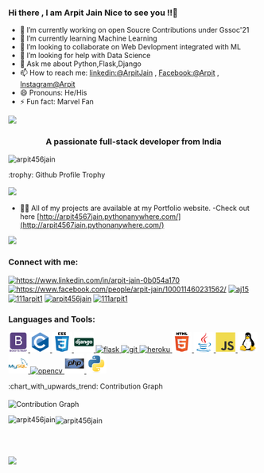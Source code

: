 ### Hi there , I am Arpit Jain Nice to see you !!👋

- 🔭 I’m currently working on open Soucre Contributions under Gssoc'21
- 🌱 I’m currently learning Machine Learning
- 👯 I’m looking to collaborate on Web Devlopment integrated with ML
- 🤔 I’m looking for help with Data Science
- 💬 Ask me about Python,Flask,Django
- 📫 How to reach me: [linkedin:@ArpitJain](https://www.linkedin.com/in/arpit-jain-0b054a170) , [Facebook:@Arpit](https://www.facebook.com/profile.php?id=100011460231562) , [Instagram@Arpit](https://www.instagram.com/111arpit1/)
- 😄 Pronouns: He/His
- ⚡ Fun fact: Marvel Fan

<img src="https://github-readme-stats.vercel.app/api?username=arpit456jain&&show_icons=true&title_color=ffffff&icon_color=bb2acf&text_color=daf7dc&bg_color=151515">



<h3 align="center">A passionate full-stack developer from India</h3>

<p align="left"> <img src="https://komarev.com/ghpvc/?username=arpit456jain&label=Profile%20views&color=0e75b6&style=flat" alt="arpit456jain" /> </p>

<summary>:trophy: Github Profile Trophy</summary>
  <br/>
  <img src="https://github-profile-trophy.vercel.app/?username=arpit456jain&theme=monokai&row=1&no-frame=true&no-bg=true/">


- 👨‍💻 All of my projects are available at my Portfolio website.
-Check out here  [http://arpit4567jain.pythonanywhere.com/](http://arpit4567jain.pythonanywhere.com/)
<img src="https://raw.githubusercontent.com/arpit456jain/arpit456jain/master/code.png">

<h3 align="left">Connect with me:</h3>
<p align="left">
  <a href="https://linkedin.com/in/https://www.linkedin.com/in/arpit-jain-0b054a170" target="blank"><img align="center" src="https://cdn.jsdelivr.net/npm/simple-icons@3.0.1/icons/linkedin.svg" alt="https://www.linkedin.com/in/arpit-jain-0b054a170" height="30" width="40" /></a>
<a href="https://fb.com/https://www.facebook.com/people/arpit-jain/100011460231562/" target="blank"><img align="center" src="https://cdn.jsdelivr.net/npm/simple-icons@3.0.1/icons/facebook.svg" alt="https://www.facebook.com/people/arpit-jain/100011460231562/" height="30" width="40" /></a>
<a href="https://www.codechef.com/users/aj15" target="blank"><img align="center" src="https://cdn.jsdelivr.net/npm/simple-icons@3.1.0/icons/codechef.svg" alt="aj15" height="30" width="40" /></a>
<a href="https://www.hackerrank.com/111arpit1" target="blank"><img align="center" src="https://cdn.jsdelivr.net/npm/simple-icons@3.0.1/icons/hackerrank.svg" alt="111arpit1" height="30" width="40" /></a>
<a href="https://codeforces.com/profile/arpit456jain" target="blank"><img align="center" src="https://cdn.jsdelivr.net/npm/simple-icons@3.0.1/icons/codeforces.svg" alt="arpit456jain" height="30" width="40" /></a>
<a href="https://auth.geeksforgeeks.org/user/111arpit1" target="blank"><img align="center" src="https://cdn.jsdelivr.net/npm/simple-icons@3.0.1/icons/geeksforgeeks.svg" alt="111arpit1" height="30" width="40" /></a>
</p>

<h3 align="left">Languages and Tools:</h3>
<p align="left"> <a href="https://getbootstrap.com" target="_blank"> <img src="https://raw.githubusercontent.com/devicons/devicon/master/icons/bootstrap/bootstrap-plain-wordmark.svg" alt="bootstrap" width="40" height="40"/> </a> <a href="https://www.cprogramming.com/" target="_blank"> <img src="https://raw.githubusercontent.com/devicons/devicon/master/icons/c/c-original.svg" alt="c" width="40" height="40"/> </a> <a href="https://www.w3schools.com/css/" target="_blank"> <img src="https://raw.githubusercontent.com/devicons/devicon/master/icons/css3/css3-original-wordmark.svg" alt="css3" width="40" height="40"/> </a> <a href="https://www.djangoproject.com/" target="_blank"> <img src="https://raw.githubusercontent.com/devicons/devicon/master/icons/django/django-original.svg" alt="django" width="40" height="40"/> </a> <a href="https://flask.palletsprojects.com/" target="_blank"> <img src="https://www.vectorlogo.zone/logos/pocoo_flask/pocoo_flask-icon.svg" alt="flask" width="40" height="40"/> </a> <a href="https://git-scm.com/" target="_blank"> <img src="https://www.vectorlogo.zone/logos/git-scm/git-scm-icon.svg" alt="git" width="40" height="40"/> </a> <a href="https://heroku.com" target="_blank"> <img src="https://www.vectorlogo.zone/logos/heroku/heroku-icon.svg" alt="heroku" width="40" height="40"/> </a> <a href="https://www.w3.org/html/" target="_blank"> <img src="https://raw.githubusercontent.com/devicons/devicon/master/icons/html5/html5-original-wordmark.svg" alt="html5" width="40" height="40"/> </a> <a href="https://www.java.com" target="_blank"> <img src="https://raw.githubusercontent.com/devicons/devicon/master/icons/java/java-original.svg" alt="java" width="40" height="40"/> </a> <a href="https://developer.mozilla.org/en-US/docs/Web/JavaScript" target="_blank"> <img src="https://raw.githubusercontent.com/devicons/devicon/master/icons/javascript/javascript-original.svg" alt="javascript" width="40" height="40"/> </a> <a href="https://www.linux.org/" target="_blank"> <img src="https://raw.githubusercontent.com/devicons/devicon/master/icons/linux/linux-original.svg" alt="linux" width="40" height="40"/> </a> <a href="https://www.mysql.com/" target="_blank"> <img src="https://raw.githubusercontent.com/devicons/devicon/master/icons/mysql/mysql-original-wordmark.svg" alt="mysql" width="40" height="40"/> </a> <a href="https://opencv.org/" target="_blank"> <img src="https://www.vectorlogo.zone/logos/opencv/opencv-icon.svg" alt="opencv" width="40" height="40"/> </a> <a href="https://www.php.net" target="_blank"> <img src="https://raw.githubusercontent.com/devicons/devicon/master/icons/php/php-original.svg" alt="php" width="40" height="40"/> </a> <a href="https://www.python.org" target="_blank"> <img src="https://raw.githubusercontent.com/devicons/devicon/master/icons/python/python-original.svg" alt="python" width="40" height="40"/> </a> </p>

<summary>:chart_with_upwards_trend: Contribution Graph </summary>
   <br/>
   <img src="https://activity-graph.herokuapp.com/graph?username=arpit456jain&theme=xcode" alt="Contribution Graph" align="center" />


<p><img align="left" src="https://github-readme-stats.vercel.app/api/top-langs?username=arpit456jain&show_icons=true&locale=en&layout=compact" alt="arpit456jain" /></p>
<p><img align="center" src="https://github-readme-streak-stats.herokuapp.com/?user=arpit456jain&" alt="arpit456jain" /></p>
<br><br>
<p><img align="center" src="https://grass-graph.moshimo.works/images/arpit456jain.png" />
</p>
